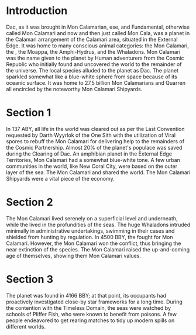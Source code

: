 # Introduction

Dac, as it was brought in Mon Calamarian, ese, and Fundamental, otherwise called Mon Calamari and now and then just called Mon Cala, was a planet in the Calamari arrangement of the Calamari area, situated in the External Edge.
It was home to many conscious animal categories: the Mon Calamari, the , the Moappa, the Amphi-Hydrus, and the Whaladons.
Mon Calamari was the name given to the planet by Human adventurers from the Cosmic Republic who initially found and uncovered the world to the remainder of the universe.
The local species alluded to the planet as Dac.
The planet sparkled somewhat like a blue-white sphere from space because of its oceanic surface.
It was home to 27.5 billion Mon Calamarians and Quarren all encircled by the noteworthy Mon Calamari Shipyards.

# Section 1

In 137 ABY, all life in the world was cleared out as per the Last Convention requested by Darth Wyyrlok of the One Sith with the utilization of Viral spores to rebuff the Mon Calamari for delivering help to the remainders of the Cosmic Partnership.
Almost 20% of the planet's populace was saved during the Clearing of Dac.
An amphibian planet in the External Edge Territories, Mon Calamari had a somewhat blue-white tone.
A few urban communities in the world, like New Coral City, were based on the outer layer of the sea.
The Mon Calamari and  shared the world.
The Mon Calamari Shipyards were a vital piece of the economy.

# Section 2

The Mon Calamari lived serenely on a superficial level and underneath, while the  lived in the profundities of the seas.
The huge Whaladons intruded minimally in administrative undertakings, swimming in their cases and shielded from hunting by regulation.
In 4500 BBY, the  fought for Mon Calamari.
However, the Mon Calamari won the conflict, thus bringing the near extinction of the  species.
The Mon Calamari raised the up-and-coming age of  themselves, showing them Mon Calamari values.

# Section 3

The planet was found in 4166 BBY; at that point, its occupants had proactively investigated close-by star frameworks for a long time.
During the contention with the Timeless Domain, the seas were watched by schools of Pliffer Fish, who were known to benefit from poisons.
A few people endeavored to get rearing matches to tidy up modern spills on different worlds.
